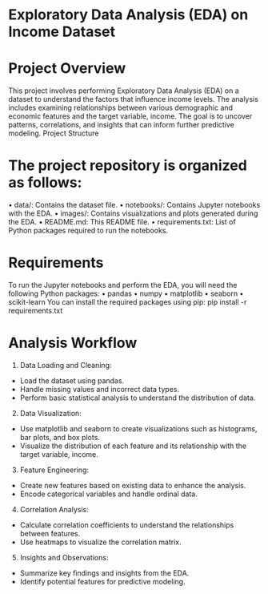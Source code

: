 # Exploratory Data Analysis (EDA) on Income Dataset
# Project Overview
This project involves performing Exploratory Data Analysis (EDA) on a dataset to understand the factors that influence income levels. The analysis includes examining relationships between various demographic and economic features and the target variable, income. The goal is to uncover patterns, correlations, and insights that can inform further predictive modeling.
Project Structure
# The project repository is organized as follows:
•	data/: Contains the dataset file.
•	notebooks/: Contains Jupyter notebooks with the EDA.
•	images/: Contains visualizations and plots generated during the EDA.
•	README.md: This README file.
•	requirements.txt: List of Python packages required to run the notebooks.
# Requirements
To run the Jupyter notebooks and perform the EDA, you will need the following Python packages:
•	pandas
•	numpy
•	matplotlib
•	seaborn
•	scikit-learn
You can install the required packages using pip:
pip install -r requirements.txt

# Analysis Workflow
1.	Data Loading and Cleaning:
*	Load the dataset using pandas.
*	Handle missing values and incorrect data types.
*	Perform basic statistical analysis to understand the distribution of data.
2.	Data Visualization:
*	Use matplotlib and seaborn to create visualizations such as histograms, bar plots, and box plots.
*	Visualize the distribution of each feature and its relationship with the target variable, income.
3.	Feature Engineering:
*	Create new features based on existing data to enhance the analysis.
*	Encode categorical variables and handle ordinal data.
4.	Correlation Analysis:
*	Calculate correlation coefficients to understand the relationships between features.
*	Use heatmaps to visualize the correlation matrix.
5.	Insights and Observations:
*	Summarize key findings and insights from the EDA.
*	Identify potential features for predictive modeling.

